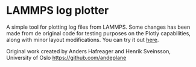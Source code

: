 # LAMMPS log plotter

A simple tool for plotting log files from LAMMPS.
Some changes has been made from de original code for testing purposes on the Plotly capabilities, along with minor layout modifications.
You can try it out [here](https://dtramontina.github.io/LAMMPSLogPlotter/).

Original work created by Anders Hafreager and Henrik Sveinsson, University of Oslo https://github.com/andeplane
